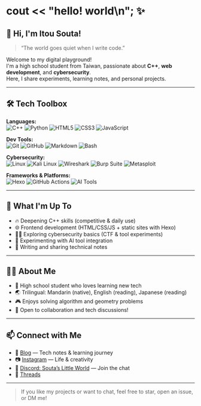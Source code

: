 # cout << "hello! world\n"; ✨

## 👋 Hi, I'm Itou Souta!

> “The world goes quiet when I write code.”

Welcome to my digital playground!  
I'm a high school student from Taiwan, passionate about **C++**, **web development**, and **cybersecurity**.  
Here, I share experiments, learning notes, and personal projects.

---

## 🛠️ Tech Toolbox

**Languages:**  
![C++](https://img.shields.io/badge/C++-00599C?style=flat&logo=c%2B%2B&logoColor=white)
![Python](https://img.shields.io/badge/Python-3776AB?style=flat&logo=python&logoColor=white)
![HTML5](https://img.shields.io/badge/HTML5-E34F26?style=flat&logo=html5&logoColor=white)
![CSS3](https://img.shields.io/badge/CSS3-1572B6?style=flat&logo=css3&logoColor=white)
![JavaScript](https://img.shields.io/badge/JavaScript-F7DF1E?style=flat&logo=javascript&logoColor=black)

**Dev Tools:**  
![Git](https://img.shields.io/badge/Git-F05032?style=flat&logo=git&logoColor=white)
![GitHub](https://img.shields.io/badge/GitHub-181717?style=flat&logo=github&logoColor=white)
![Markdown](https://img.shields.io/badge/Markdown-000000?style=flat&logo=markdown&logoColor=white)
![Bash](https://img.shields.io/badge/Bash-4EAA25?style=flat&logo=gnubash&logoColor=white)

**Cybersecurity:**  
![Linux](https://img.shields.io/badge/Linux-FCC624?style=flat&logo=linux&logoColor=black)
![Kali Linux](https://img.shields.io/badge/Kali%20Linux-557C94?style=flat&logo=kalilinux&logoColor=white)
![Wireshark](https://img.shields.io/badge/Wireshark-1679A7?style=flat&logo=wireshark&logoColor=white)
![Burp Suite](https://img.shields.io/badge/Burp%20Suite-FF7139?style=flat&logo=burpsuite&logoColor=white)
![Metasploit](https://img.shields.io/badge/Metasploit-1C3552?style=flat&logo=metasploit&logoColor=white)

**Frameworks & Platforms:**  
![Hexo](https://img.shields.io/badge/Hexo-0E83CD?style=flat&logo=hexo&logoColor=white)
![GitHub Actions](https://img.shields.io/badge/GitHub%20Actions-2088FF?style=flat&logo=githubactions&logoColor=white)
![AI Tools](https://img.shields.io/badge/AI%20Tools-9146FF?style=flat&logo=openai&logoColor=white)

---

## 🚀 What I'm Up To

- 🔥 Deepening C++ skills (competitive & daily use)
- 🌐 Frontend development (HTML/CSS/JS + static sites with Hexo)
- 🕵️‍♂️ Exploring cybersecurity basics (CTF & tool experiments)
- 🤖 Experimenting with AI tool integration
- 📝 Writing and sharing technical notes

---

## 👨‍💻 About Me

- 🏫 High school student who loves learning new tech
- 🌏 Trilingual: Mandarin (native), English (reading), Japanese (reading)
- 🎮 Enjoys solving algorithm and geometry problems
- 💬 Open to collaboration and tech discussions!

---

## 📫 Connect with Me

- 📝 [Blog](https://itousouta15.github.io) — Tech notes & learning journey
- 📷 [Instagram](https://www.instagram.com/itou.souta15?igsh=b2tuejdlNWRjczI5) — Life & creativity
- 💬 [Discord: Souta’s Little World](https://discord.gg/uAX6h9VmA4) — Join the chat
- 🧵 [Threads](https://www.threads.net/@itou.souta15)

---

> If you like my projects or want to chat, feel free to star, open an issue, or DM me!
